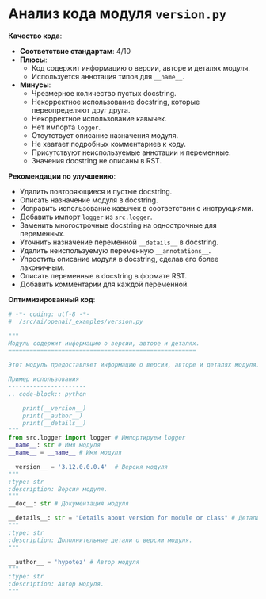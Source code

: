 # Анализ кода модуля `version.py`

**Качество кода**:
- **Соответствие стандартам**: 4/10
- **Плюсы**:
    - Код содержит информацию о версии, авторе и деталях модуля.
    - Используется аннотация типов для `__name__`.
- **Минусы**:
    - Чрезмерное количество пустых docstring.
    - Некорректное использование docstring, которые переопределяют друг друга.
    - Некорректное использование кавычек.
    - Нет импорта `logger`.
    - Отсутствует описание назначения модуля.
    - Не хватает подробных комментариев к коду.
    - Присутствуют неиспользуемые аннотации и переменные.
    - Значения docstring не описаны в RST.

**Рекомендации по улучшению**:
- Удалить повторяющиеся и пустые docstring.
- Описать назначение модуля в docstring.
- Исправить использование кавычек в соответствии с инструкциями.
- Добавить импорт `logger` из `src.logger`.
- Заменить многострочные docstring на однострочные для переменных.
- Уточнить назначение переменной `__details__` в docstring.
- Удалить неиспользуемую переменную `__annotations__`.
- Упростить описание модуля в docstring, сделав его более лаконичным.
- Описать переменные в docstring в формате RST.
- Добавить комментарии для каждой переменной.

**Оптимизированный код**:
```python
# -*- coding: utf-8 -*-
#  /src/ai/openai/_examples/version.py

"""
Модуль содержит информацию о версии, авторе и деталях.
=====================================================

Этот модуль предоставляет информацию о версии, авторе и деталях модуля.

Пример использования
----------------------
.. code-block:: python

    print(__version__)
    print(__author__)
    print(__details__)
"""
from src.logger import logger # Импортируем logger
__name__: str # Имя модуля
__name__ = __name__ # Имя модуля

__version__ = '3.12.0.0.0.4'  # Версия модуля
"""
:type: str
:description: Версия модуля.
"""
__doc__: str # Документация модуля

__details__: str = "Details about version for module or class" # Детали о версии модуля или класса
"""
:type: str
:description: Дополнительные детали о версии модуля.
"""

__author__ = 'hypotez' # Автор модуля
"""
:type: str
:description: Автор модуля.
"""
```